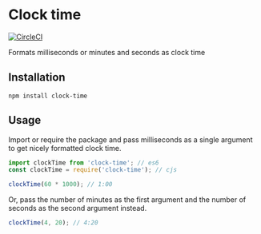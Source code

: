 # Clock time

[![CircleCI](https://circleci.com/gh/trevorblades/clock-time.svg?style=shield)](https://circleci.com/gh/trevorblades/clock-time)

Formats milliseconds or minutes and seconds as clock time

## Installation

```
npm install clock-time
```

## Usage

Import or require the package and pass milliseconds as a single argument to get nicely formatted clock time.

```js
import clockTime from 'clock-time'; // es6
const clockTime = require('clock-time'); // cjs

clockTime(60 * 1000); // 1:00
```

Or, pass the number of minutes as the first argument and the number of seconds as the second argument instead.

```js
clockTime(4, 20); // 4:20
```
